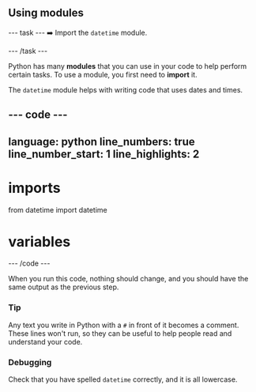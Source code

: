 <h2 class="c-project-heading--task">Using modules</h2>

--- task ---
➡️ Import the `datetime` module.

--- /task ---

Python has many **modules** that you can use in your code to help perform certain tasks. To use a module, you first need to **import** it. 

The `datetime` module helps with writing code that uses dates and times.

--- code ---
---
language: python
line_numbers: true
line_number_start: 1
line_highlights: 2
---
# imports
from datetime import datetime

# variables
--- /code ---

When you run this code, nothing should change, and you should have the same output as the previous step.

<div class="c-project-callout c-project-callout--tip">

### Tip

Any text you write in Python with a `#` in front of it becomes a comment. These lines won't run, so they can be useful to help people read and understand your code.

</div>

<div class="c-project-callout c-project-callout--debug">

### Debugging

Check that you have spelled `datetime` correctly, and it is all lowercase.

</div>

